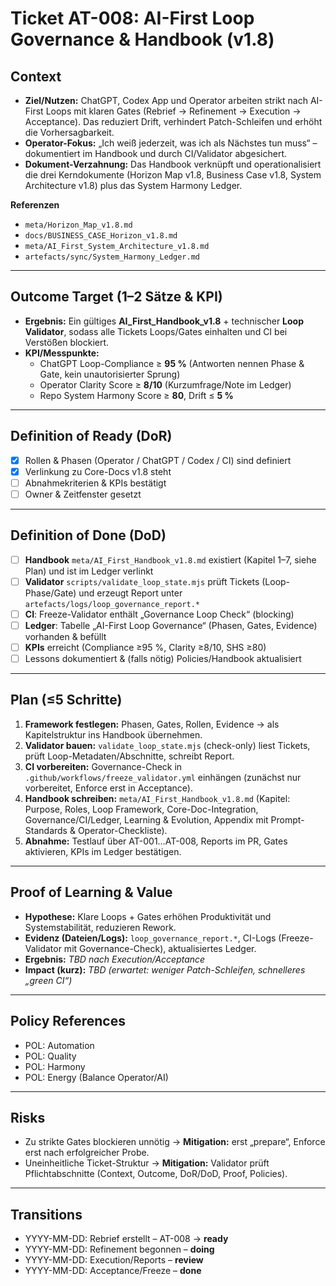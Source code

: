 # Ticket AT-008: AI-First Loop Governance & Handbook (v1.8)

<!-- Governance meta (nicht von Parsern benötigt, aber hilfreich)
owner: Stephan
version: v1.8
phase: ready
-->

## Context
- **Ziel/Nutzen:** ChatGPT, Codex App und Operator arbeiten strikt nach AI-First Loops mit klaren Gates (Rebrief → Refinement → Execution → Acceptance). Das reduziert Drift, verhindert Patch-Schleifen und erhöht die Vorhersagbarkeit.
- **Operator-Fokus:** „Ich weiß jederzeit, was ich als Nächstes tun muss“ – dokumentiert im Handbook und durch CI/Validator abgesichert.
- **Dokument-Verzahnung:** Das Handbook verknüpft und operationalisiert die drei Kerndokumente (Horizon Map v1.8, Business Case v1.8, System Architecture v1.8) plus das System Harmony Ledger.

**Referenzen**
- `meta/Horizon_Map_v1.8.md`
- `docs/BUSINESS_CASE_Horizon_v1.8.md`
- `meta/AI_First_System_Architecture_v1.8.md`
- `artefacts/sync/System_Harmony_Ledger.md`

---

## Outcome Target (1–2 Sätze & KPI)
- **Ergebnis:** Ein gültiges **AI_First_Handbook_v1.8** + technischer **Loop Validator**, sodass alle Tickets Loops/Gates einhalten und CI bei Verstößen blockiert.
- **KPI/Messpunkte:**
  - ChatGPT Loop-Compliance ≥ **95 %** (Antworten nennen Phase & Gate, kein unautorisierter Sprung)
  - Operator Clarity Score ≥ **8/10** (Kurzumfrage/Note im Ledger)
  - Repo System Harmony Score ≥ **80**, Drift ≤ **5 %**

---

## Definition of Ready (DoR)
- [x] Rollen & Phasen (Operator / ChatGPT / Codex / CI) sind definiert
- [x] Verlinkung zu Core-Docs v1.8 steht
- [ ] Abnahmekriterien & KPIs bestätigt
- [ ] Owner & Zeitfenster gesetzt

---

## Definition of Done (DoD)
- [ ] **Handbook** `meta/AI_First_Handbook_v1.8.md` existiert (Kapitel 1–7, siehe Plan) und ist im Ledger verlinkt
- [ ] **Validator** `scripts/validate_loop_state.mjs` prüft Tickets (Loop-Phase/Gate) und erzeugt Report unter `artefacts/logs/loop_governance_report.*`
- [ ] **CI**: Freeze-Validator enthält „Governance Loop Check“ (blocking)
- [ ] **Ledger**: Tabelle „AI-First Loop Governance“ (Phasen, Gates, Evidence) vorhanden & befüllt
- [ ] **KPIs** erreicht (Compliance ≥95 %, Clarity ≥8/10, SHS ≥80)
- [ ] Lessons dokumentiert & (falls nötig) Policies/Handbook aktualisiert

---

## Plan (≤5 Schritte)
1. **Framework festlegen:** Phasen, Gates, Rollen, Evidence → als Kapitelstruktur ins Handbook übernehmen.
2. **Validator bauen:** `validate_loop_state.mjs` (check-only) liest Tickets, prüft Loop-Metadaten/Abschnitte, schreibt Report.
3. **CI vorbereiten:** Governance-Check in `.github/workflows/freeze_validator.yml` einhängen (zunächst nur vorbereitet, Enforce erst in Acceptance).
4. **Handbook schreiben:** `meta/AI_First_Handbook_v1.8.md` (Kapitel: Purpose, Roles, Loop Framework, Core-Doc-Integration, Governance/CI/Ledger, Learning & Evolution, Appendix mit Prompt-Standards & Operator-Checkliste).
5. **Abnahme:** Testlauf über AT-001…AT-008, Reports im PR, Gates aktivieren, KPIs im Ledger bestätigen.

---

## Proof of Learning & Value
- **Hypothese:** Klare Loops + Gates erhöhen Produktivität und Systemstabilität, reduzieren Rework.
- **Evidenz (Dateien/Logs):** `loop_governance_report.*`, CI-Logs (Freeze-Validator mit Governance-Check), aktualisiertes Ledger.
- **Ergebnis:** _TBD nach Execution/Acceptance_
- **Impact (kurz):** _TBD (erwartet: weniger Patch-Schleifen, schnelleres „green CI“)_

---

## Policy References
- POL: Automation  
- POL: Quality  
- POL: Harmony  
- POL: Energy (Balance Operator/AI)

---

## Risks
- Zu strikte Gates blockieren unnötig → **Mitigation:** erst „prepare“, Enforce erst nach erfolgreicher Probe.
- Uneinheitliche Ticket-Struktur → **Mitigation:** Validator prüft Pflichtabschnitte (Context, Outcome, DoR/DoD, Proof, Policies).

---

## Transitions
- YYYY-MM-DD: Rebrief erstellt – AT-008 → **ready**
- YYYY-MM-DD: Refinement begonnen – **doing**
- YYYY-MM-DD: Execution/Reports – **review**
- YYYY-MM-DD: Acceptance/Freeze – **done**
